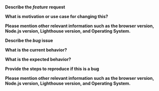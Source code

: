 <!-- Before creating an issue please make sure you are using the latest version. -->

<!-- If this is a feature request use this portion of the template and delete the bug portion -->
**Describe the *feature* request**


**What is motivation or use case for changing this?**


**Please mention other relevant information such as the browser version, Node.js version, Lighthouse version, and Operating System.**


<!-- If this is a bug report use this portion of the template and delete the feature request portion -->

**Describe the *bug* issue**


**What is the current behavior?**


**What is the expected behavior?**


**Provide the steps to reproduce if this is a bug**


**Please mention other relevant information such as the browser version, Node.js version, Lighthouse version, and Operating System.**
